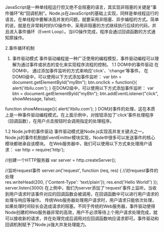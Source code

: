JavaScript是一种单线程运行但又绝不会阻塞的语言，其实现非阻塞的关键是“事件循环”和“回调机制”。Node.js在JavaScript的基础上实现，同样是单线程运行的语言。在单线程中要解决高并发的问题，就要采用非阻塞、异步编程的方式。简单的说，就是在非常耗时的I/O操作中，采用非阻塞的方式继续执行后续的代码，并且进入事件循环（Event Loop）。当I/O操作完成，程序会通过回调函数的方式通知原操作。


2.事件循环机制
1. 事件驱动模式
事件驱动编程是一种广泛使用的编程模型，事件驱动编程可以理解为通过事件或状态的变化来实现程序流程的控制。
1.1 DOM中的事件驱动
在DOM中， 通过添加事件监听的方式来响应'click'、'change'等事件。
在DOM0级中，可以使用以下方式添加事件监听：
var btn = document.getElementById("myBtn");
btn.onclick = function(){
  alert('itbilu.com');
}
在DOM2级中，可以使用以下方式添加事件监听：
var btn = document.getElementById("myBtn");
btn.addEventListener("click", showMessage, false);

function showMessage(){
  alert('itbilu.com');
}
DOM对事件的处理，这在本质上是一种事件驱动编程模式。在上面示例中，对按钮添加了'click'事件处理程序（回调函数），在用户点击按钮时会调用指定的处理程序。

1.2 Node.js中的事件驱动
事件驱动模式是Node.js实现高并发关键点之一。Node.js的事件机制由EventEmitter模块实现，Node中很多可以发送事件的核心模块都继承自该模块。
在Web服务器中，我们可以使用以下方式来处理用户请求：
var http = require('http');

//创建一个HTTP服务器
var server = http.createServer();

//监听request事件
server.on('request', function (req, res) { 
  //对request事件的处理	
  res.writeHead(200, {'Content-Type': 'text/plain'});
  res.end('Hello World!')
});
server.listen(3000)
在上例中，我们为server添加了'request'事件上监听。当收到用户请求时该事件对应的回调函数会被调用，在回调函数中可以进行用户请求的处理与响应等操作。
传统Web服务器处理用户请求时，用户请求只能依次处理，如果处理时间较长会造成请求的阻塞。不同于传统的Web服务器，事件驱动使得Node创建的Web服务器非常的高效，用户不必须等待上个用户请求处理完成，就可以接收新的请求，并在处理完成后调用对应回调函数响应请求即可。事件驱动和回调机制赋予了Node.js强大并发处理能力。
